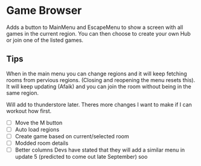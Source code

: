 # Game Browser
Adds a button to MainMenu and EscapeMenu to show a screen with all games in the current region. You can then choose to create your own Hub or join one of the listed games.

## Tips
When in the main menu you can change regions and it will keep fetching rooms from pervious regions. (Closing and reopening the menu resets this). It will keep updating (Afaik) and you can join the room without being in the same region.

Will add to thunderstore later. Theres more changes I want to make if I can workout how first.
- [ ] Move the M button
- [ ] Auto load regions
- [ ] Create game based on current/selected room
- [ ] Modded room details
- [ ] Better columns
Devs have stated that they will add a similar menu in update 5 (predicted to come out late September) soo
